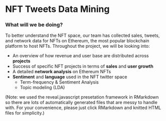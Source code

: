 # NFT Tweets Data Mining #

### **What will we be doing?** ###
To better understand the NFT space, our team has collected sales, tweets, and network data for NFTs on Ethereum, the most popular blockchain platform to host NFTs.  Throughout the project, we will be looking into:

- An overview of how revenue and user base are distributed across **projects**
- Success of specific NFT projects in terms of **sales** and **user growth**
- A detailed **network analysis** on Ethereum NFTs
- **Sentiment** and **language** used in the NFT twitter space
  - Term-frequency & Sentiment Analysis
  - Topic modeling (LDA)


(Note: we used the reveal.javascript presetation framework in RMarkdown so there are lots of automatically generated files that are messy to handle with. For your convenience, please just click RMarkdown and knitted HTML files for simplicity.)


